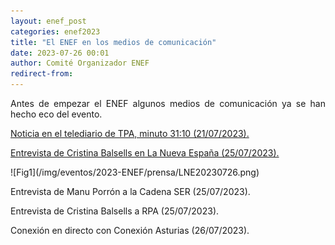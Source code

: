 ```yaml
---
layout: enef_post
categories: enef2023
title: "El ENEF en los medios de comunicación"
date: 2023-07-26 00:01
author: Comité Organizador ENEF
redirect-from:
---
```


<p style="text-align: justify;">Antes de empezar el ENEF algunos medios de comunicación ya se han hecho eco del evento.</p>

<p style="text-align; justify;"><a href="https://www.rtpa.es/video:TPA%20Noticias.%20Segunda%20edicion_551689970177.html">Noticia en el telediario de TPA, minuto 31:10 (21/07/2023).</a></p>

<p style="text-align; justify;"><a href="https://www.lne.es/oviedo/2023/07/25/oviedo-reunira-120-estudiantes-fisica-90207763.html">Entrevista de Cristina Balsells en La Nueva España (25/07/2023).</a></p>

<div class="row center">
  ![Fig1](/img/eventos/2023-ENEF/prensa/LNE20230726.png)<br/>
</div>

<p style="text-align; justify;">Entrevista de Manu Porrón a la Cadena SER (25/07/2023).</p>

<p style="text-align; justify;">Entrevista de Cristina Balsells a RPA (25/07/2023).</p>

<p style="text-align; justify;">Conexión en directo con Conexión Asturias (26/07/2023).</p>
